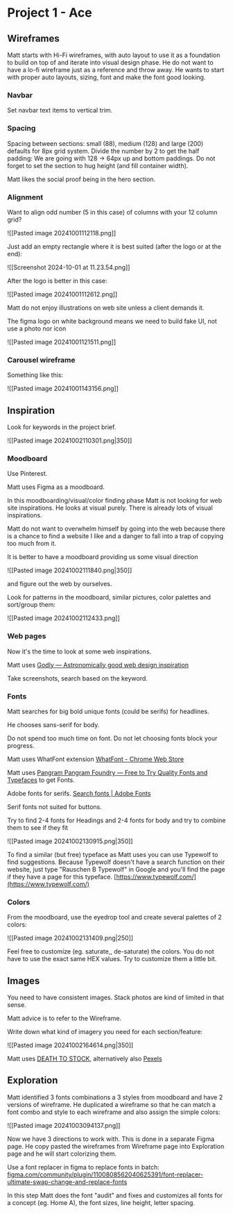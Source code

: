 # Project 1 - Ace

## Wireframes

Matt starts with Hi-Fi wireframes, with auto layout to use it as a foundation to build on top of and iterate into visual design phase. He do not want to have a lo-fi wireframe just as a reference and throw away. He wants to start with proper auto layouts, sizing, font and make the font good looking.

### Navbar
Set navbar text items to vertical trim.

### Spacing

Spacing between sections: small (88), medium (128) and large (200) defaults for 8px grid system. Divide the number by 2 to get the half padding: We are going with 128 -> 64px up and bottom paddings. Do not forget to set the section to hug height (and fill container width).

Matt likes the social proof being in the hero section.


### Alignment

Want to align odd number (5 in this case) of columns with your 12 column grid? 

![[Pasted image 20241001112118.png]]

Just add an empty rectangle where it is best suited (after the logo or at the end):

![[Screenshot 2024-10-01 at 11.23.54.png]]


After the logo is better in this case:

![[Pasted image 20241001112612.png]]


Matt do not enjoy illustrations on web site unless a client demands it.

The figma logo on white background means we need to build fake UI, not use a photo nor icon

![[Pasted image 20241001121511.png]]


### Carousel wireframe

Something like this:

![[Pasted image 20241001143156.png]]


## Inspiration

Look for keywords in the project brief.

![[Pasted image 20241002110301.png|350]]

### Moodboard

Use Pinterest.

Matt uses Figma as a moodboard.

In this moodboarding/visual/color finding phase Matt is not looking for web site inspirations.  He looks at visual purely. There is already lots of visual inspirations. 

Matt do not want to overwhelm himself by going into the web because there is a chance to find a website I like and a danger to fall into a trap of copying too much from it.

It is better to have a moodboard providing us some visual direction 

![[Pasted image 20241002111840.png|350]]

and figure out the web by ourselves.

Look for patterns in the moodboard, similar pictures, color palettes and sort/group them:

![[Pasted image 20241002112433.png]]

### Web pages

Now it's the time to look at some web inspirations.

Matt uses [Godly — Astronomically good web design inspiration](https://godly.website/)

Take screenshots, search based on the keyword.

### Fonts

Matt searches for big bold unique fonts (could be serifs) for headlines.

He chooses sans-serif for body.

Do not spend too much time on font. Do not let choosing fonts block your progress.

Matt uses WhatFont extension [WhatFont - Chrome Web Store](https://chromewebstore.google.com/detail/whatfont/jabopobgcpjmedljpbcaablpmlmfcogm)

Matt uses [Pangram Pangram Foundry — Free to Try Quality Fonts and Typefaces](https://pangrampangram.com/) to get Fonts.


Adobe fonts for serifs. [Search fonts | Adobe Fonts](https://fonts.adobe.com/fonts) 

Serif fonts not suited for buttons.

Try to find 2-4 fonts for Headings and 2-4 fonts for body and try to combine them to see if they fit

![[Pasted image 20241002130915.png|350]]

To find a similar (but free) typeface as Matt uses you can use Typewolf to find suggestions. Because Typewolf doesn't have a search function on their website, just type "Rauschen B Typewolf" in Google and you'll find the page if they have a page for this typeface. [https://www.typewolf.com/](https://www.typewolf.com/)


### Colors

From the moodboard, use the eyedrop tool and create several palettes of 2 colors:

![[Pasted image 20241002131409.png|250]]

Feel free to customize (eg. saturate,, de-saturate) the colors. You do not have to use the exact same HEX values. Try to customize them a little bit.

## Images

You need to have consistent images. Stack photos are kind of limited in that sense.

Matt advice is to refer to the Wireframe.

Write down what kind of imagery you need for each section/feature:

![[Pasted image 20241002164614.png|350]]

Matt uses [DEATH TO STOCK](https://www.deathtothestockphoto.com/), alternatively also [Pexels](https://www.pexels.com/)

## Exploration

Matt identified 3 fonts combinations a 3 styles from moodboard and have 2 versions of wireframe. He duplicated a wireframe so that he can match a font combo and style to each wireframe and also assign the simple colors:

![[Pasted image 20241003094137.png]]

Now we have 3 directions to work with. This is done in a separate Figma page. He copy pasted the wireframes from Wireframe page into Exploration page and he will start colorizing them.

Use a font replacer in figma to replace fonts in batch: [figma.com/community/plugin/1100808562040625391/font-replacer-ultimate-swap-change-and-replace-fonts](https://www.figma.com/community/plugin/1100808562040625391/font-replacer-ultimate-swap-change-and-replace-fonts)

In this step Matt does the font "audit" and fixes and customizes all fonts for a concept (eg. Home A), the font sizes, line height, letter spacing.